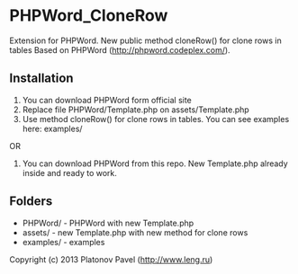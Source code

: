 PHPWord_CloneRow
================

Extension for PHPWord. New public method cloneRow() for clone rows in tables
Based on PHPWord (http://phpword.codeplex.com/).


Installation
------------
1. You can download PHPWord form official site
2. Replace file PHPWord/Template.php on assets/Template.php
3. Use method cloneRow() for clone rows in tables. You can see examples here: examples/

OR

1. You can download PHPWord from this repo. New Template.php already inside and ready to work.


Folders
-------
* PHPWord/ - PHPWord with new Template.php
* assets/ - new Template.php with new method for clone rows
* examples/ - examples


Copyright (c) 2013 Platonov Pavel (http://www.leng.ru)
